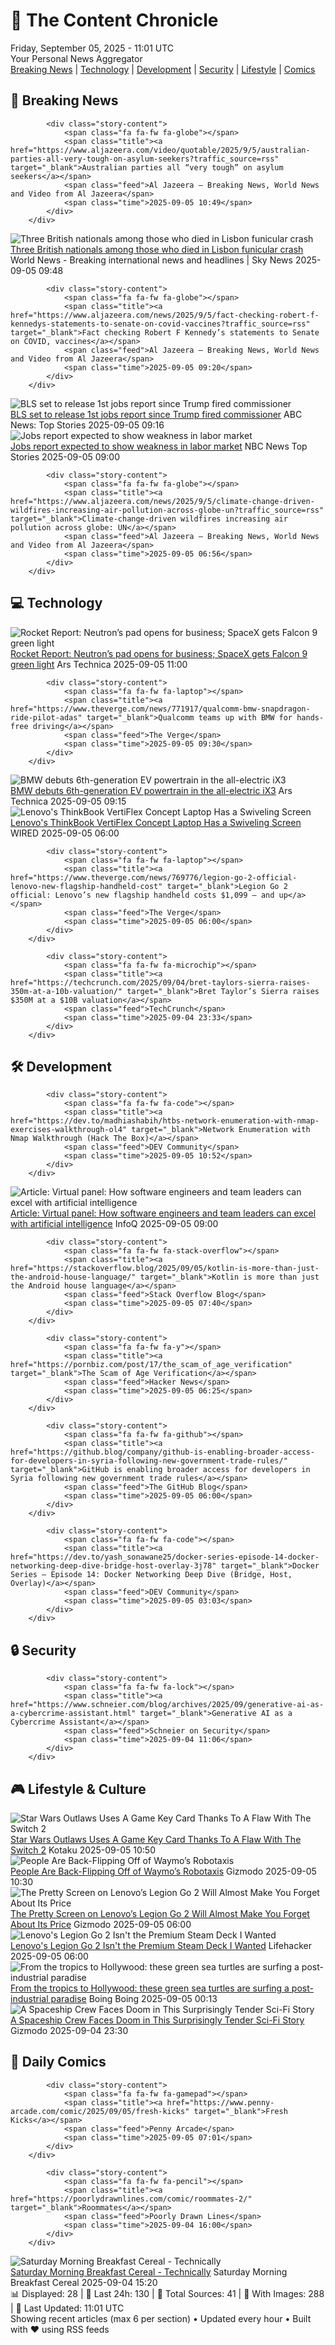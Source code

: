 <!-- Processing 54 RSS feeds at 2025-09-05 11:01:29 UTC -->
<!-- Processing: XKCD -->
<!-- Processing: Saturday Morning Breakfast Cereal -->
<!-- Processing: Penny Arcade -->
<!-- Processing: Poorly Drawn Lines -->
<!-- Processing: Garfield -->
<!-- Processing: Dilbert -->
<!-- Processing: Questionable Content -->
<!-- Processing: CNN Top Stories -->
<!-- Processing: Al Jazeera Breaking News -->
<!-- Processing: CBC News -->
<!-- Error processing https://rss.cbc.ca/lineup/topstories.xml: The read operation timed out -->
<!-- Processing: Reuters Top News -->
<!-- Processing: Reuters World News -->
<!-- Processing: Associated Press Breaking -->
<!-- Processing: ABC News Breaking -->
<!-- Processing: NBC News Breaking -->
<!-- Processing: Sky News World -->
<!-- Processing: Ars Technica -->
<!-- Processing: O'Reilly Radar -->
<!-- Processing: Lobsters Python -->
<!-- Processing: Dev.to -->
<!-- Processing: It's FOSS -->
<!-- Error processing https://itsfoss.com/rss/: The read operation timed out -->
<!-- Processing: DistroWatch -->
<!-- Processing: Linux.com -->
<!-- Processing: Ubuntu Blog -->
<!-- Processing: GitHub Blog -->
<!-- Processing: Gizmodo -->
<!-- Processing: Kotaku -->
<!-- Processing: Boing Boing -->
<!-- Processing: Krebs on Security -->
<!-- Processing: Schneier on Security -->
<!-- Generated 7 new posts out of 30 feeds processed -->
<div class="newspaper-header">
    <h1 class="newspaper-title">📰 The Content Chronicle</h1>
    <div class="newspaper-date">Friday, September 05, 2025 - 11:01 UTC</div>
    <div class="newspaper-subtitle">Your Personal News Aggregator</div>
</div>

<div class="newspaper-nav">
    <a href="#breaking">Breaking News</a> |
    <a href="#tech">Technology</a> |
    <a href="#dev">Development</a> |
    <a href="#security">Security</a> |
    <a href="#lifestyle">Lifestyle</a> |
    <a href="#webcomics">Comics</a>
</div>

<div class="news-section breaking-news" id="breaking">
<h2 class="section-header">🚨 Breaking News</h2>
<div class="stories-container">
<div class="story">
            
            <div class="story-content">
                <span class="fa fa-fw fa-globe"></span>
                <span class="title"><a href="https://www.aljazeera.com/video/quotable/2025/9/5/australian-parties-all-very-tough-on-asylum-seekers?traffic_source=rss" target="_blank">Australian parties all “very tough” on asylum seekers</a></span>
                <span class="feed">Al Jazeera – Breaking News, World News and Video from Al Jazeera</span>
                <span class="time">2025-09-05 10:49</span>
            </div>
        </div>
<div class="story">
            <img src="https://e3.365dm.com/25/04/1920x1080/skynews-breaking-news-breaking_6875336.png?20250820165527" alt="Three British nationals among those who died in Lisbon funicular crash" class="story-image" loading="lazy" onerror="this.style.display='none'">
            <div class="story-content">
                <span class="fa fa-fw fa-satellite"></span>
                <span class="title"><a href="https://news.sky.com/story/three-british-nationals-among-those-who-died-in-lisbon-funicular-crash-13424707" target="_blank">Three British nationals among those who died in Lisbon funicular crash</a></span>
                <span class="feed">World News - Breaking international news and headlines | Sky News</span>
                <span class="time">2025-09-05 09:48</span>
            </div>
        </div>
<div class="story">
            
            <div class="story-content">
                <span class="fa fa-fw fa-globe"></span>
                <span class="title"><a href="https://www.aljazeera.com/news/2025/9/5/fact-checking-robert-f-kennedys-statements-to-senate-on-covid-vaccines?traffic_source=rss" target="_blank">Fact checking Robert F Kennedy’s statements to Senate on COVID, vaccines</a></span>
                <span class="feed">Al Jazeera – Breaking News, World News and Video from Al Jazeera</span>
                <span class="time">2025-09-05 09:20</span>
            </div>
        </div>
<div class="story">
            <img src="https://s.abcnews.com/images/Business/construction-worker-02-gty-jt-250904_1757015947196_hpMain_4x3t_384.jpg" alt="BLS set to release 1st jobs report since Trump fired commissioner" class="story-image" loading="lazy" onerror="this.style.display='none'">
            <div class="story-content">
                <span class="fa fa-fw fa-tv"></span>
                <span class="title"><a href="https://abcnews.go.com/Business/bls-set-release-1st-jobs-report-trump-fired/story?id=125249122" target="_blank">BLS set to release 1st jobs report since Trump fired commissioner</a></span>
                <span class="feed">ABC News: Top Stories</span>
                <span class="time">2025-09-05 09:16</span>
            </div>
        </div>
<div class="story">
            <img src="https://media-cldnry.s-nbcnews.com/image/upload/t_fit_1500w/rockcms/2025-09/250903-construction-worker-ch-1114-836ce6.jpg" alt="Jobs report expected to show weakness in labor market" class="story-image" loading="lazy" onerror="this.style.display='none'">
            <div class="story-content">
                <span class="fa fa-fw fa-broadcast-tower"></span>
                <span class="title"><a href="https://www.nbcnews.com/business/economy/august-2025-jobs-report-how-many-which-industries-what-to-know-rcna228780" target="_blank">Jobs report expected to show weakness in labor market</a></span>
                <span class="feed">NBC News Top Stories</span>
                <span class="time">2025-09-05 09:00</span>
            </div>
        </div>
<div class="story">
            
            <div class="story-content">
                <span class="fa fa-fw fa-globe"></span>
                <span class="title"><a href="https://www.aljazeera.com/news/2025/9/5/climate-change-driven-wildfires-increasing-air-pollution-across-globe-un?traffic_source=rss" target="_blank">Climate-change-driven wildfires increasing air pollution across globe: UN</a></span>
                <span class="feed">Al Jazeera – Breaking News, World News and Video from Al Jazeera</span>
                <span class="time">2025-09-05 06:56</span>
            </div>
        </div>
</div>
</div>
<div class="news-section tech-news" id="tech">
<h2 class="section-header">💻 Technology</h2>
<div class="stories-container">
<div class="story">
            <img src="https://cdn.arstechnica.net/wp-content/uploads/2025/09/Gz7fosCXUAA2Q3I-500x500.jpg" alt="Rocket Report: Neutron’s pad opens for business; SpaceX gets Falcon 9 green light" class="story-image" loading="lazy" onerror="this.style.display='none'">
            <div class="story-content">
                <span class="fa fa-fw fa-cog"></span>
                <span class="title"><a href="https://arstechnica.com/space/2025/09/rocket-report-neutrons-pad-opens-for-business-spacex-gets-falcon-9-green-light/" target="_blank">Rocket Report: Neutron’s pad opens for business; SpaceX gets Falcon 9 green light</a></span>
                <span class="feed">Ars Technica</span>
                <span class="time">2025-09-05 11:00</span>
            </div>
        </div>
<div class="story">
            
            <div class="story-content">
                <span class="fa fa-fw fa-laptop"></span>
                <span class="title"><a href="https://www.theverge.com/news/771917/qualcomm-bmw-snapdragon-ride-pilot-adas" target="_blank">Qualcomm teams up with BMW for hands-free driving</a></span>
                <span class="feed">The Verge</span>
                <span class="time">2025-09-05 09:30</span>
            </div>
        </div>
<div class="story">
            <img src="https://cdn.arstechnica.net/wp-content/uploads/2025/09/FK_BMW_iX3-015_FK12371-500x500.jpg" alt="BMW debuts 6th-generation EV powertrain in the all-electric iX3" class="story-image" loading="lazy" onerror="this.style.display='none'">
            <div class="story-content">
                <span class="fa fa-fw fa-cog"></span>
                <span class="title"><a href="https://arstechnica.com/cars/2025/09/neue-klasse-bmws-tech-filled-ix3-electric-suv-is-unveiled/" target="_blank">BMW debuts 6th-generation EV powertrain in the all-electric iX3</a></span>
                <span class="feed">Ars Technica</span>
                <span class="time">2025-09-05 09:15</span>
            </div>
        </div>
<div class="story">
            <img src="https://media.wired.com/photos/68ba59f10a668e4a20c31c98/master/pass/Lenovo%20ThinkBook%20VertiFlex%20Concept%20SOURCE%20Julian%20Chokkattu(1).jpg" alt="Lenovo&#x27;s ThinkBook VertiFlex Concept Laptop Has a Swiveling Screen" class="story-image" loading="lazy" onerror="this.style.display='none'">
            <div class="story-content">
                <span class="fa fa-fw fa-bolt"></span>
                <span class="title"><a href="https://www.wired.com/story/lenovo-thinkbook-vertiflex-concept-laptop-can-switch-from-landscape-to-portrait/" target="_blank">Lenovo&#x27;s ThinkBook VertiFlex Concept Laptop Has a Swiveling Screen</a></span>
                <span class="feed">WIRED</span>
                <span class="time">2025-09-05 06:00</span>
            </div>
        </div>
<div class="story">
            
            <div class="story-content">
                <span class="fa fa-fw fa-laptop"></span>
                <span class="title"><a href="https://www.theverge.com/news/769776/legion-go-2-official-lenovo-new-flagship-handheld-cost" target="_blank">Legion Go 2 official: Lenovo’s new flagship handheld costs $1,099 — and up</a></span>
                <span class="feed">The Verge</span>
                <span class="time">2025-09-05 06:00</span>
            </div>
        </div>
<div class="story">
            
            <div class="story-content">
                <span class="fa fa-fw fa-microchip"></span>
                <span class="title"><a href="https://techcrunch.com/2025/09/04/bret-taylors-sierra-raises-350m-at-a-10b-valuation/" target="_blank">Bret Taylor’s Sierra raises $350M at a $10B valuation</a></span>
                <span class="feed">TechCrunch</span>
                <span class="time">2025-09-04 23:33</span>
            </div>
        </div>
</div>
</div>
<div class="news-section dev-news" id="dev">
<h2 class="section-header">🛠️ Development</h2>
<div class="stories-container">
<div class="story">
            
            <div class="story-content">
                <span class="fa fa-fw fa-code"></span>
                <span class="title"><a href="https://dev.to/madhiashabih/htbs-network-enumeration-with-nmap-exercises-walkthrough-ol4" target="_blank">Network Enumeration with Nmap Walkthrough (Hack The Box)</a></span>
                <span class="feed">DEV Community</span>
                <span class="time">2025-09-05 10:52</span>
            </div>
        </div>
<div class="story">
            <img src="https://res.infoq.com/articles/software-engineers-excel-AI/en/headerimage/software-engineers-excel-AI-header-1756904662117.jpg" alt="Article: Virtual panel: How software engineers and team leaders can excel with artificial intelligence" class="story-image" loading="lazy" onerror="this.style.display='none'">
            <div class="story-content">
                <span class="fa fa-fw fa-info-circle"></span>
                <span class="title"><a href="https://www.infoq.com/articles/software-engineers-excel-AI/?utm_campaign=infoq_content&utm_source=infoq&utm_medium=feed&utm_term=global" target="_blank">Article: Virtual panel: How software engineers and team leaders can excel with artificial intelligence</a></span>
                <span class="feed">InfoQ</span>
                <span class="time">2025-09-05 09:00</span>
            </div>
        </div>
<div class="story">
            
            <div class="story-content">
                <span class="fa fa-fw fa-stack-overflow"></span>
                <span class="title"><a href="https://stackoverflow.blog/2025/09/05/kotlin-is-more-than-just-the-android-house-language/" target="_blank">Kotlin is more than just the Android house language</a></span>
                <span class="feed">Stack Overflow Blog</span>
                <span class="time">2025-09-05 07:40</span>
            </div>
        </div>
<div class="story">
            
            <div class="story-content">
                <span class="fa fa-fw fa-y"></span>
                <span class="title"><a href="https://pornbiz.com/post/17/the_scam_of_age_verification" target="_blank">The Scam of Age Verification</a></span>
                <span class="feed">Hacker News</span>
                <span class="time">2025-09-05 06:25</span>
            </div>
        </div>
<div class="story">
            
            <div class="story-content">
                <span class="fa fa-fw fa-github"></span>
                <span class="title"><a href="https://github.blog/company/github-is-enabling-broader-access-for-developers-in-syria-following-new-government-trade-rules/" target="_blank">GitHub is enabling broader access for developers in Syria following new government trade rules</a></span>
                <span class="feed">The GitHub Blog</span>
                <span class="time">2025-09-05 06:00</span>
            </div>
        </div>
<div class="story">
            
            <div class="story-content">
                <span class="fa fa-fw fa-code"></span>
                <span class="title"><a href="https://dev.to/yash_sonawane25/docker-series-episode-14-docker-networking-deep-dive-bridge-host-overlay-3j78" target="_blank">Docker Series — Episode 14: Docker Networking Deep Dive (Bridge, Host, Overlay)</a></span>
                <span class="feed">DEV Community</span>
                <span class="time">2025-09-05 03:03</span>
            </div>
        </div>
</div>
</div>
<div class="news-section security-news" id="security">
<h2 class="section-header">🔒 Security</h2>
<div class="stories-container">
<div class="story">
            
            <div class="story-content">
                <span class="fa fa-fw fa-lock"></span>
                <span class="title"><a href="https://www.schneier.com/blog/archives/2025/09/generative-ai-as-a-cybercrime-assistant.html" target="_blank">Generative AI as a Cybercrime Assistant</a></span>
                <span class="feed">Schneier on Security</span>
                <span class="time">2025-09-04 11:06</span>
            </div>
        </div>
</div>
</div>
<div class="news-section lifestyle-news" id="lifestyle">
<h2 class="section-header">🎮 Lifestyle & Culture</h2>
<div class="stories-container">
<div class="story">
            <img src="https://kotaku.com/app/uploads/2025/09/outlaws.jpg" alt="Star Wars Outlaws Uses A Game Key Card Thanks To A Flaw With The Switch 2" class="story-image" loading="lazy" onerror="this.style.display='none'">
            <div class="story-content">
                <span class="fa fa-fw fa-gamepad"></span>
                <span class="title"><a href="https://kotaku.com/star-wars-outlaws-switch-2-game-key-card-2000623413" target="_blank">Star Wars Outlaws Uses A Game Key Card Thanks To A Flaw With The Switch 2</a></span>
                <span class="feed">Kotaku</span>
                <span class="time">2025-09-05 10:50</span>
            </div>
        </div>
<div class="story">
            <img src="https://gizmodo.com/app/uploads/2025/09/waym-sf.jpg" alt="People Are Back-Flipping Off of Waymo’s Robotaxis" class="story-image" loading="lazy" onerror="this.style.display='none'">
            <div class="story-content">
                <span class="fa fa-fw fa-computer"></span>
                <span class="title"><a href="https://gizmodo.com/waymo-san-francisco-2000653614" target="_blank">People Are Back-Flipping Off of Waymo’s Robotaxis</a></span>
                <span class="feed">Gizmodo</span>
                <span class="time">2025-09-05 10:30</span>
            </div>
        </div>
<div class="story">
            <img src="https://gizmodo.com/app/uploads/2025/08/Lenovo-Legion-Go-2-Handheld-1.jpg" alt="The Pretty Screen on Lenovo’s Legion Go 2 Will Almost Make You Forget About Its Price" class="story-image" loading="lazy" onerror="this.style.display='none'">
            <div class="story-content">
                <span class="fa fa-fw fa-computer"></span>
                <span class="title"><a href="https://gizmodo.com/the-pretty-screen-on-lenovos-legion-go-2-will-almost-make-you-forget-about-its-price-2000649925" target="_blank">The Pretty Screen on Lenovo’s Legion Go 2 Will Almost Make You Forget About Its Price</a></span>
                <span class="feed">Gizmodo</span>
                <span class="time">2025-09-05 06:00</span>
            </div>
        </div>
<div class="story">
            <img src="https://lifehacker.com/imagery/articles/01K4B320Q9S7JGQHBMXJ1FVVNK/hero-image.jpg" alt="Lenovo&#x27;s Legion Go 2 Isn&#x27;t the Premium Steam Deck I Wanted" class="story-image" loading="lazy" onerror="this.style.display='none'">
            <div class="story-content">
                <span class="fa fa-fw fa-life-ring"></span>
                <span class="title"><a href="https://lifehacker.com/tech/the-legion-go-2-is-a-switch-2-for-rich-kids?utm_medium=RSS" target="_blank">Lenovo&#x27;s Legion Go 2 Isn&#x27;t the Premium Steam Deck I Wanted</a></span>
                <span class="feed">Lifehacker</span>
                <span class="time">2025-09-05 06:00</span>
            </div>
        </div>
<div class="story">
            <img src="https://i0.wp.com/boingboing.net/wp-content/uploads/2025/09/shutterstock_2501980883.jpg?fit=1200%2C800&amp;quality=60&amp;ssl=1" alt="From the tropics to Hollywood: these green sea turtles are surfing a post-industrial paradise" class="story-image" loading="lazy" onerror="this.style.display='none'">
            <div class="story-content">
                <span class="fa fa-fw fa-arrow-right"></span>
                <span class="title"><a href="https://boingboing.net/2025/09/04/from-the-tropics-to-hollywood-these-green-sea-turtles-are-surfing-a-post-industrial-paradise.html" target="_blank">From the tropics to Hollywood: these green sea turtles are surfing a post-industrial paradise</a></span>
                <span class="feed">Boing Boing</span>
                <span class="time">2025-09-05 00:13</span>
            </div>
        </div>
<div class="story">
            <img src="https://gizmodo.com/app/uploads/2025/09/Sept2025_Lightspeed_io9.jpg" alt="A Spaceship Crew Faces Doom in This Surprisingly Tender Sci-Fi Story" class="story-image" loading="lazy" onerror="this.style.display='none'">
            <div class="story-content">
                <span class="fa fa-fw fa-computer"></span>
                <span class="title"><a href="https://gizmodo.com/a-spaceship-crew-faces-doom-in-this-surprisingly-tender-sci-fi-story-2000653167" target="_blank">A Spaceship Crew Faces Doom in This Surprisingly Tender Sci-Fi Story</a></span>
                <span class="feed">Gizmodo</span>
                <span class="time">2025-09-04 23:30</span>
            </div>
        </div>
</div>
</div>
<div class="news-section webcomics-section" id="webcomics">
<h2 class="section-header">🎨 Daily Comics</h2>
<div class="stories-container">
<div class="story">
            
            <div class="story-content">
                <span class="fa fa-fw fa-gamepad"></span>
                <span class="title"><a href="https://www.penny-arcade.com/comic/2025/09/05/fresh-kicks" target="_blank">Fresh Kicks</a></span>
                <span class="feed">Penny Arcade</span>
                <span class="time">2025-09-05 07:01</span>
            </div>
        </div>
<div class="story">
            
            <div class="story-content">
                <span class="fa fa-fw fa-pencil"></span>
                <span class="title"><a href="https://poorlydrawnlines.com/comic/roommates-2/" target="_blank">Roommates</a></span>
                <span class="feed">Poorly Drawn Lines</span>
                <span class="time">2025-09-04 16:00</span>
            </div>
        </div>
<div class="story">
            <img src="https://www.smbc-comics.com/comics/1756846973-20250904.png" alt="Saturday Morning Breakfast Cereal - Technically" class="story-image" loading="lazy" onerror="this.style.display='none'">
            <div class="story-content">
                <span class="fa fa-fw fa-smile"></span>
                <span class="title"><a href="https://www.smbc-comics.com/comic/technically" target="_blank">Saturday Morning Breakfast Cereal - Technically</a></span>
                <span class="feed">Saturday Morning Breakfast Cereal</span>
                <span class="time">2025-09-04 15:20</span>
            </div>
        </div>
</div>
</div>

<div class="newspaper-footer">
    <div class="stats">
        📊 Displayed: 28 | 📅 Last 24h: 130 | 📡 Total Sources: 41 | 📸 With Images: 288 |
        🔄 Last Updated: 11:01 UTC
    </div>
    <div class="footer-note">
        Showing recent articles (max 6 per section) • Updated every hour • Built with ❤️ using RSS feeds
    </div>
</div>
